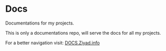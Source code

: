 # Docs
Documentations for my projects.

This is only a documentations repo, will serve the docs for all my projects.

For a better navigation visit: [DOCS.Ziyad.info](https://docs.ziyad.info)
